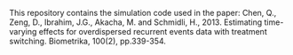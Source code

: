 This repository contains the simulation code used in the paper:
Chen, Q., Zeng, D., Ibrahim, J.G., Akacha, M. and Schmidli, H., 2013. Estimating time-varying effects for overdispersed recurrent events data with treatment switching. Biometrika, 100(2), pp.339-354.
